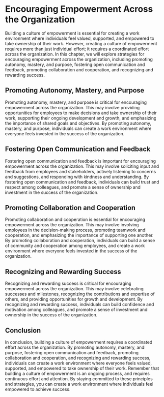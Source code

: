 Encouraging Empowerment Across the Organization
=============================================================================================

Building a culture of empowerment is essential for creating a work environment where individuals feel valued, supported, and empowered to take ownership of their work. However, creating a culture of empowerment requires more than just individual effort; it requires a coordinated effort across the organization. In this chapter, we will explore strategies for encouraging empowerment across the organization, including promoting autonomy, mastery, and purpose, fostering open communication and feedback, promoting collaboration and cooperation, and recognizing and rewarding success.

Promoting Autonomy, Mastery, and Purpose
----------------------------------------

Promoting autonomy, mastery, and purpose is critical for encouraging empowerment across the organization. This may involve providing opportunities for employees to make decisions and take ownership of their work, supporting their ongoing development and growth, and emphasizing the importance of shared goals and objectives. By promoting autonomy, mastery, and purpose, individuals can create a work environment where everyone feels invested in the success of the organization.

Fostering Open Communication and Feedback
-----------------------------------------

Fostering open communication and feedback is important for encouraging empowerment across the organization. This may involve soliciting input and feedback from employees and stakeholders, actively listening to concerns and suggestions, and responding with kindness and understanding. By fostering open communication and feedback, individuals can build trust and respect among colleagues, and promote a sense of ownership and investment in the success of the organization.

Promoting Collaboration and Cooperation
---------------------------------------

Promoting collaboration and cooperation is essential for encouraging empowerment across the organization. This may involve involving employees in the decision-making process, promoting teamwork and cooperation, and emphasizing the importance of supporting one another. By promoting collaboration and cooperation, individuals can build a sense of community and cooperation among employees, and create a work environment where everyone feels invested in the success of the organization.

Recognizing and Rewarding Success
---------------------------------

Recognizing and rewarding success is critical for encouraging empowerment across the organization. This may involve celebrating successes and milestones, recognizing the contributions and expertise of others, and providing opportunities for growth and development. By recognizing and rewarding success, individuals can build confidence and motivation among colleagues, and promote a sense of investment and ownership in the success of the organization.

Conclusion
----------

In conclusion, building a culture of empowerment requires a coordinated effort across the organization. By promoting autonomy, mastery, and purpose, fostering open communication and feedback, promoting collaboration and cooperation, and recognizing and rewarding success, individuals can create a work environment where everyone feels valued, supported, and empowered to take ownership of their work. Remember that building a culture of empowerment is an ongoing process, and requires continuous effort and attention. By staying committed to these principles and strategies, you can create a work environment where individuals feel empowered to achieve success.
